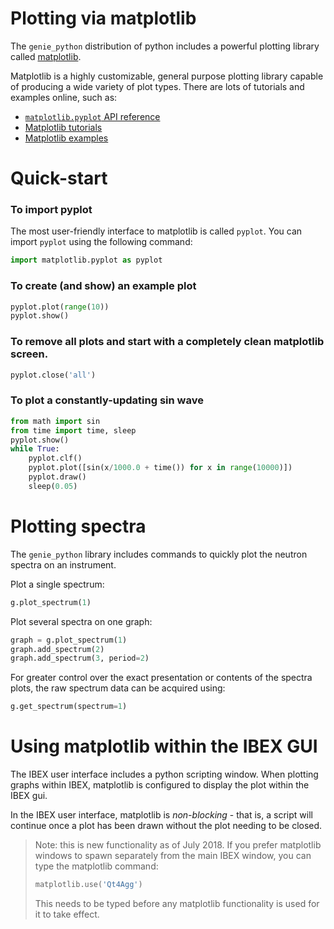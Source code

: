 # Plotting via matplotlib

The `genie_python` distribution of python includes a powerful plotting library called [matplotlib](https://matplotlib.org/).

Matplotlib is a highly customizable, general purpose plotting library capable of producing a wide variety of plot types. There are lots of tutorials and examples online, such as:
- [`matplotlib.pyplot` API reference](https://matplotlib.org/2.2.2/api/pyplot_summary.html)
- [Matplotlib tutorials](https://matplotlib.org/2.2.2/tutorials/index.html)
- [Matplotlib examples](https://matplotlib.org/2.2.2/gallery/index.html)

# Quick-start

### To import pyplot

The most user-friendly interface to matplotlib is called `pyplot`. You can import `pyplot` using the following command:

```python
import matplotlib.pyplot as pyplot
```

### To create (and show) an example plot
```python
pyplot.plot(range(10))
pyplot.show()
```

### To remove all plots and start with a completely clean matplotlib screen.
```python
pyplot.close('all')
```

### To plot a constantly-updating sin wave
```python
from math import sin
from time import time, sleep
pyplot.show()
while True:
    pyplot.clf()
    pyplot.plot([sin(x/1000.0 + time()) for x in range(10000)])
    pyplot.draw()
    sleep(0.05)
```

# Plotting spectra

The `genie_python` library includes commands to quickly plot the neutron spectra on an instrument.

Plot a single spectrum:
```python
g.plot_spectrum(1)
```

Plot several spectra on one graph:
```python
graph = g.plot_spectrum(1)
graph.add_spectrum(2)
graph.add_spectrum(3, period=2)
```

For greater control over the exact presentation or contents of the spectra plots, the raw spectrum data can be acquired using:
```python
g.get_spectrum(spectrum=1)
```

# Using matplotlib within the IBEX GUI

The IBEX user interface includes a python scripting window. When plotting graphs within IBEX, matplotlib is configured to display the plot within the IBEX gui. 

In the IBEX user interface, matplotlib is _non-blocking_ - that is, a script will continue once a plot has been drawn without the plot needing to be closed.

> Note: this is new functionality as of July 2018. If you prefer matplotlib windows to spawn separately from the main IBEX window, you can type the matplotlib command:
> ```python
> matplotlib.use('Qt4Agg')
> ```
> This needs to be typed before any matplotlib functionality is used for it to take effect.

